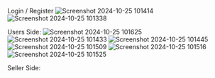 Login / Register
![Screenshot 2024-10-25 101414](https://github.com/user-attachments/assets/4523227f-b100-4ec0-87bb-7f5564a8bf9a)
![Screenshot 2024-10-25 101338](https://github.com/user-attachments/assets/50e5efc1-3392-4f78-8461-17fc151cdccd)

Users Side:
![Screenshot 2024-10-25 101625](https://github.com/user-attachments/assets/9e67734e-c34b-4e4d-a542-6af019c2fa01)
![Screenshot 2024-10-25 101433](https://github.com/user-attachments/assets/6189e049-97e6-448b-ae7c-8c5be2019c40)
![Screenshot 2024-10-25 101445](https://github.com/user-attachments/assets/8967271c-2252-407e-b9af-ab2905caa900)
![Screenshot 2024-10-25 101509](https://github.com/user-attachments/assets/9907098b-4f63-498c-bc4a-ba4fe1a64cfa)
![Screenshot 2024-10-25 101516](https://github.com/user-attachments/assets/e0fd17ee-e110-4615-8b34-746bdfaef563)
![Screenshot 2024-10-25 101525](https://github.com/user-attachments/assets/128224c2-1327-458c-b234-cf3da7502a6c)

Seller Side:
